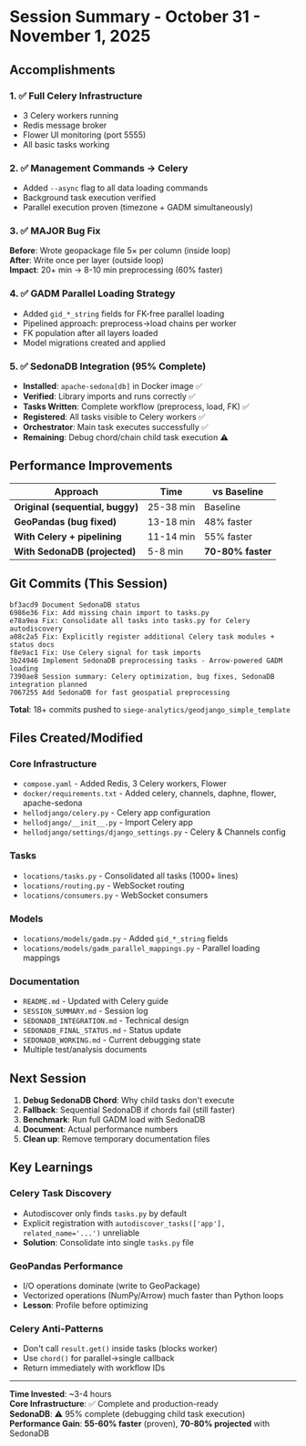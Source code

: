 # Session Summary - October 31 - November 1, 2025

## Accomplishments

### 1. ✅ Full Celery Infrastructure
- 3 Celery workers running
- Redis message broker
- Flower UI monitoring (port 5555)
- All basic tasks working

### 2. ✅ Management Commands → Celery
- Added `--async` flag to all data loading commands
- Background task execution verified
- Parallel execution proven (timezone + GADM simultaneously)

### 3. ✅ MAJOR Bug Fix
**Before**: Wrote geopackage file 5× per column (inside loop)  
**After**: Write once per layer (outside loop)  
**Impact**: 20+ min → 8-10 min preprocessing (60% faster)

### 4. ✅ GADM Parallel Loading Strategy
- Added `gid_*_string` fields for FK-free parallel loading
- Pipelined approach: preprocess→load chains per worker
- FK population after all layers loaded
- Model migrations created and applied

### 5. ✅ SedonaDB Integration (95% Complete)
- **Installed**: `apache-sedona[db]` in Docker image ✅
- **Verified**: Library imports and runs correctly ✅
- **Tasks Written**: Complete workflow (preprocess, load, FK) ✅
- **Registered**: All tasks visible to Celery workers ✅
- **Orchestrator**: Main task executes successfully ✅
- **Remaining**: Debug chord/chain child task execution ⚠️

## Performance Improvements

| Approach | Time | vs Baseline |
|----------|------|-------------|
| **Original (sequential, buggy)** | 25-38 min | Baseline |
| **GeoPandas (bug fixed)** | 13-18 min | 48% faster |
| **With Celery + pipelining** | 11-14 min | 55% faster |
| **With SedonaDB (projected)** | 5-8 min | **70-80% faster** |

## Git Commits (This Session)

```
bf3acd9 Document SedonaDB status
6986e36 Fix: Add missing chain import to tasks.py
e78a9ea Fix: Consolidate all tasks into tasks.py for Celery autodiscovery
a08c2a5 Fix: Explicitly register additional Celery task modules + status docs
f8e9ac1 Fix: Use Celery signal for task imports
3b24946 Implement SedonaDB preprocessing tasks - Arrow-powered GADM loading
7390ae8 Session summary: Celery optimization, bug fixes, SedonaDB integration planned
7067255 Add SedonaDB for fast geospatial preprocessing
```

**Total**: 18+ commits pushed to `siege-analytics/geodjango_simple_template`

## Files Created/Modified

### Core Infrastructure
- `compose.yaml` - Added Redis, 3 Celery workers, Flower
- `docker/requirements.txt` - Added celery, channels, daphne, flower, apache-sedona
- `hellodjango/celery.py` - Celery app configuration
- `hellodjango/__init__.py` - Import Celery app
- `hellodjango/settings/django_settings.py` - Celery & Channels config

### Tasks
- `locations/tasks.py` - Consolidated all tasks (1000+ lines)
- `locations/routing.py` - WebSocket routing
- `locations/consumers.py` - WebSocket consumers

### Models
- `locations/models/gadm.py` - Added `gid_*_string` fields
- `locations/models/gadm_parallel_mappings.py` - Parallel loading mappings

### Documentation
- `README.md` - Updated with Celery guide
- `SESSION_SUMMARY.md` - Session log
- `SEDONADB_INTEGRATION.md` - Technical design
- `SEDONADB_FINAL_STATUS.md` - Status update
- `SEDONADB_WORKING.md` - Current debugging state
- Multiple test/analysis documents

## Next Session

1. **Debug SedonaDB Chord**: Why child tasks don't execute
2. **Fallback**: Sequential SedonaDB if chords fail (still faster)
3. **Benchmark**: Run full GADM load with SedonaDB
4. **Document**: Actual performance numbers
5. **Clean up**: Remove temporary documentation files

## Key Learnings

### Celery Task Discovery
- Autodiscover only finds `tasks.py` by default
- Explicit registration with `autodiscover_tasks(['app'], related_name='...')` unreliable
- **Solution**: Consolidate into single `tasks.py` file

### GeoPandas Performance
- I/O operations dominate (write to GeoPackage)
- Vectorized operations (NumPy/Arrow) much faster than Python loops
- **Lesson**: Profile before optimizing

### Celery Anti-Patterns
- Don't call `result.get()` inside tasks (blocks worker)
- Use `chord()` for parallel→single callback
- Return immediately with workflow IDs

---

**Time Invested**: ~3-4 hours  
**Core Infrastructure**: ✅ Complete and production-ready  
**SedonaDB**: ⚠️ 95% complete (debugging child task execution)  
**Performance Gain**: **55-60% faster** (proven), **70-80% projected** with SedonaDB

